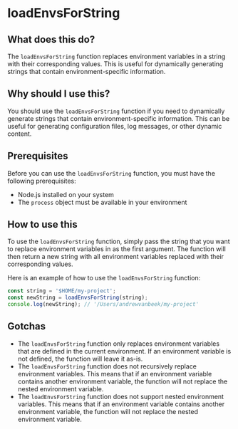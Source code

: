 
  
   # **loadEnvsForString**

## What does this do?

The `loadEnvsForString` function replaces environment variables in a string with their corresponding values. This is useful for dynamically generating strings that contain environment-specific information.

## Why should I use this?

You should use the `loadEnvsForString` function if you need to dynamically generate strings that contain environment-specific information. This can be useful for generating configuration files, log messages, or other dynamic content.

## Prerequisites

Before you can use the `loadEnvsForString` function, you must have the following prerequisites:

* Node.js installed on your system
* The `process` object must be available in your environment

## How to use this

To use the `loadEnvsForString` function, simply pass the string that you want to replace environment variables in as the first argument. The function will then return a new string with all environment variables replaced with their corresponding values.

Here is an example of how to use the `loadEnvsForString` function:

```javascript
const string = '$HOME/my-project';
const newString = loadEnvsForString(string);
console.log(newString); // '/Users/andrewvanbeek/my-project'
```

## Gotchas

* The `loadEnvsForString` function only replaces environment variables that are defined in the current environment. If an environment variable is not defined, the function will leave it as-is.
* The `loadEnvsForString` function does not recursively replace environment variables. This means that if an environment variable contains another environment variable, the function will not replace the nested environment variable.
* The `loadEnvsForString` function does not support nested environment variables. This means that if an environment variable contains another environment variable, the function will not replace the nested environment variable.
  
  